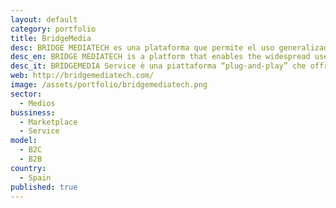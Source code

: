 ```yaml
---
layout: default
category: portfolio
title: BridgeMedia
desc: BRIDGE MEDIATECH es una plataforma que permite el uso generalizado de ¨BigData¨ y ¨Second Screen tech.¨ a toda la TV y el mercado de radio de una manera muy fácil.	
desc_en: BRIDGE MEDIATECH is a platform that enables the widespread use of BigData and Second Screen tech. to the entire TV and radio market in a very easy way	
desc_it: BRIDGEMEDIA Service è una piattaforma “plug-and-play” che offre servizi di BigData e applicazioni “Second Screen” per il mercato televisivo e radiofonico.
web: http://bridgemediatech.com/
image: /assets/portfolio/bridgemediatech.png
sector: 
  - Medios	
bussiness: 
  - Marketplace
  - Service
model:
  - B2C
  - B2B
country: 
  - Spain
published: true
---
```


